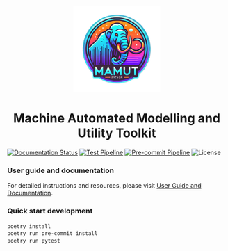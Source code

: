 <div align="center">
<img src="docs/source/_static/logo.webp" alt="MAMUT Logo" width="200"/>

# Machine Automated Modelling and Utility Toolkit
</div>

[![Documentation Status](https://readthedocs.org/projects/mamut/badge/?version=latest)](https://mamut.readthedocs.io/en/latest/?badge=latest)
[![Test Pipeline](https://github.com/przybytniowskaj/AutoML2/actions/workflows/tests.yml/badge.svg)](https://github.com/przybytniowskaj/AutoML2/actions/workflows/tests.yml)
[![Pre-commit Pipeline](https://github.com/przybytniowskaj/AutoML2/actions/workflows/pre-commit.yaml/badge.svg)](https://github.com/przybytniowskaj/AutoML2/actions/workflows/pre-commit.yaml)
![License](https://img.shields.io/github/license/przybytniowskaj/AutoML2)

### User guide and documentation
For detailed instructions and resources, please visit [User Guide and Documentation](https://mamut.readthedocs.io/en/latest/).

### Quick start development
```sh
poetry install
poetry run pre-commit install
poetry run pytest
```
